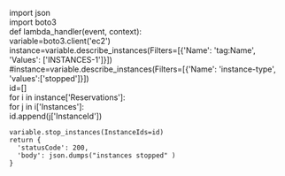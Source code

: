 import json  
import boto3  
def lambda_handler(event, context):  
    variable=boto3.client('ec2')  
    instance=variable.describe_instances(Filters=[{'Name': 'tag:Name', 'Values': ['INSTANCES-1']}])  
    #instance=variable.describe_instances(Filters=[{'Name': 'instance-type', 'values':['stopped']}])  
    id=[]  
    for i in instance['Reservations']:    
        for j in i['Instances']:  
            id.append(j['InstanceId'])  
        
    variable.stop_instances(InstanceIds=id)  
    return {  
      'statusCode': 200,  
      'body': json.dumps("instances stopped" )  
    }
